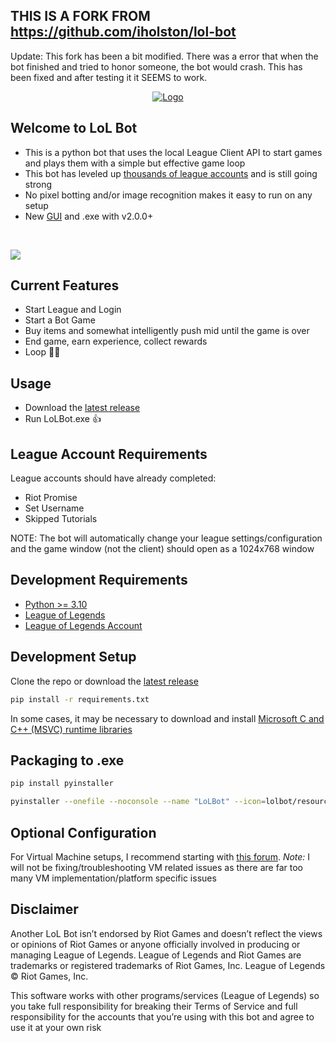 ## THIS IS A FORK FROM https://github.com/iholston/lol-bot
Update: This fork has been a bit modified. There was a error that when the bot finished and tried to honor someone, the bot would crash.
This has been fixed and after testing it it SEEMS to work.

<p align="center">
  <a href="https://github.com/iholston/lol-bot">
    <img src="https://github.com/iholston/lol-bot/assets/32341824/71f35164-c8a6-42ca-a254-68d8be92780e" alt="Logo">
  </a>
</p>

## Welcome to LoL Bot
- This is a python bot that uses the local League Client API to start games and plays them with a simple but effective game loop
- This bot has leveled up [thousands of league accounts](https://www.playerauctions.com/lol-account/) and is still going strong
- No pixel botting and/or image recognition makes it easy to run on any setup
- New [GUI](https://imgur.com/a/8PlsMmi) and .exe with v2.0.0+


</br>
<p align="left">
  <img src="https://user-images.githubusercontent.com/32341824/231916860-8cdaa0bb-c808-48f7-8afe-5cd151501a98.gif">
</p>

## Current Features
- Start League and Login
- Start a Bot Game
- Buy items and somewhat intelligently push mid until the game is over
- End game, earn experience, collect rewards
- Loop 🥡🧋

## Usage
- Download the [latest release](https://github.com/TMKCRepo/lol-bot/releases)
- Run LoLBot.exe 👍

## League Account Requirements
League accounts should have already completed:
- Riot Promise
- Set Username
- Skipped Tutorials

NOTE: The bot will automatically change your league settings/configuration and the game window (not the client) should open as a 1024x768 window

## Development Requirements
- [Python >= 3.10](https://www.python.org/downloads/)  
- [League of Legends](https://signup.leagueoflegends.com/en-us/signup/download)  
- [League of Legends Account](https://signup.leagueoflegends.com/en-us/signup/index)  

## Development Setup
Clone the repo or download the [latest release](https://github.com/TMKCRepo/lol-bot/releases)
```sh
pip install -r requirements.txt
```
In some cases, it may be necessary to download and install [Microsoft C and C++ (MSVC) runtime libraries](https://learn.microsoft.com/en-GB/cpp/windows/latest-supported-vc-redist?view=msvc-170)

## Packaging to .exe
```sh
pip install pyinstaller
```
```sh
pyinstaller --onefile --noconsole --name "LoLBot" --icon=lolbot/resources/images/a.ico --add-data "lolbot/resources:lolbot/resources" main.pyw
```

## Optional Configuration
For Virtual Machine setups, I recommend starting with [this forum](https://www.unknowncheats.me/forum/league-of-legends/480977-run-league-legends-virtual-machine-vmware.html). *Note:* I will not be fixing/troubleshooting VM related issues as there are far too many VM implementation/platform specific issues

## Disclaimer
Another LoL Bot isn’t endorsed by Riot Games and doesn’t reflect the views or opinions of Riot Games or anyone officially involved in producing or managing League of Legends. League of Legends and Riot Games are trademarks or registered trademarks of Riot Games, Inc. League of Legends © Riot Games, Inc.

This software works with other programs/services (League of Legends) so you take full responsibility for breaking their Terms of Service and full responsibility for the accounts that you’re using with this bot and agree to use it at your own risk
